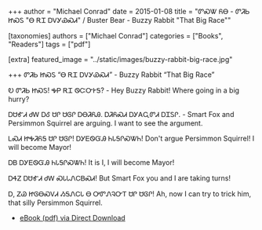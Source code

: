 +++
author = "Michael Conrad"
date = 2015-01-08
title = "ᏛᏍᏔ ᏲᎾ - ᏛᏘᏏ ᏥᏍᏚ \"Ꮎ ᎡᏆ ᎠᏙᎩᏯᏍᏗ\" / Buster Bear - Buzzy Rabbit \"That Big Race\""

[taxonomies]
authors = ["Michael Conrad"]
categories = ["Books", "Readers"]
tags = ["pdf"]

[extra]
featured_image = "../static/images/buzzy-rabbit-big-race.jpg"

+++
ᏛᏘᏏ ᏥᏍᏚ “Ꮎ ᎡᏆ ᎠᏙᎩᏯᏍᏗ” - Buzzy Rabbit “That Big Race”

Ꭷ ᏛᏘᏏ ᏥᏍᏚ! ᎭᏢ ᎡᏆ ᏫᏨᏅᎨᎦ? - Hey Buzzy Rabbit! Where going in a big hurry?

ᎠᏌᎹᏗ ᏧᎳ ᎠᎴ ᏌᎵ ᏌᎶᎵ ᎠᎾᏘᏲᎯ. ᎠᏘᏲᏍᏗ ᎠᎩᎪᏩᏛᏗ ᎠᏆᏚᎵ. - Smart Fox and Persimmon Squirrel are arguing. I want to see the argument.

<!-- more -->

ᏞᏍᏗ ᏥᎭᏘᏲᎦ ᏌᎵ ᏌᎶᎵ! ᎠᎩᎬᏫᏳᎯ ᏂᏓᎦᎵᏍᏔᏂ! Don't argue Persimmon Squirrel! I will become Mayor!

ᎠᏴ ᎠᎩᎬᏫᏳᎯ ᏂᏓᎦᎵᏍᏔᏂ! It is I, I will become Mayor!

ᎠᏎᏃ ᎠᏌᎹᏗ ᏧᎳ ᏍᏓᏓᏁᏟᏴᏍᏗ! But Smart Fox you and I are taking turns!

Ꭰ, ᏃᏊ ᏥᎶᎾᏍᏙᏗ ᏱᎦᏁᏟᏓ Ꮎ ᎤᏛᏁᎸᏅᎢ ᏌᎵ ᏌᎶᎵ! Ah, now I can try to trick him, that silly Persimmon Squirrel.

* [eBook (pdf) via Direct Download](/pdfs/ᏛᏘᏏ-ᏥᏍᏚ-Ꮎ-ᎡᏆ-ᎠᏙᎩᏯᏍᏗ.pdf)

